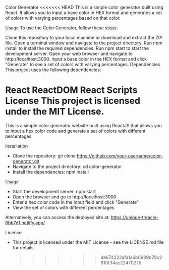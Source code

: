 Color Generator
<<<<<<< HEAD
This is a simple color generator built using React. It allows you to input a base color in HEX format and generates a set of colors with varying percentages based on that color.

Usage
To use the Color Generator, follow these steps:

Clone this repository to your local machine or download and extract the ZIP file.
Open a terminal window and navigate to the project directory.
Run npm install to install the required dependencies.
Run npm start to start the development server.
Open your web browser and navigate to http://localhost:3000.
Input a base color in the HEX format and click "Generate" to see a set of colors with varying percentages.
Dependencies
This project uses the following dependencies:

React
ReactDOM
React Scripts
License
This project is licensed under the MIT License.
=======

This is a simple color generator website built using ReactJS that allows you to input a hex color code and generate a set of colors with different percentages.

Installation

- Clone the repository: git clone https://github.com/your-username/color-generator.git
- Navigate to the project directory: cd color-generator
- Install the dependencies: npm install

Usage

- Start the development server: npm start
- Open the browser and go to http://localhost:3000
- Enter a hex color code in the input field and click "Generate"
- View the set of colors with different percentages

Alternatively, you can access the deployed site at: https://unique-treacle-6bb7d1.netlify.app/

License

- This project is licensed under the MIT License - see the LICENSE.md file for details.
  > > > > > > > de674222afa1a6b0939b79c2810f34ac22470275
